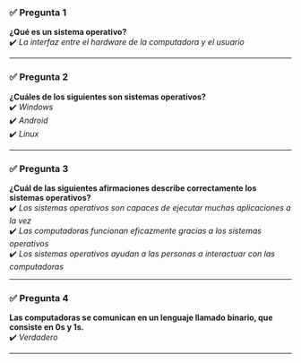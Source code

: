 
### ✅ Pregunta 1

**¿Qué es un sistema operativo?**  
✔️ _La interfaz entre el hardware de la computadora y el usuario_

---

### ✅ Pregunta 2

**¿Cuáles de los siguientes son sistemas operativos?**  
✔️ _Windows_  
✔️ _Android_  
✔️ _Linux_

---

### ✅ Pregunta 3

**¿Cuál de las siguientes afirmaciones describe correctamente los sistemas operativos?**  
✔️ _Los sistemas operativos son capaces de ejecutar muchas aplicaciones a la vez_  
✔️ _Las computadoras funcionan eficazmente gracias a los sistemas operativos_  
✔️ _Los sistemas operativos ayudan a las personas a interactuar con las computadoras_

---

### ✅ Pregunta 4

**Las computadoras se comunican en un lenguaje llamado binario, que consiste en 0s y 1s.**  
✔️ _Verdadero_

---

